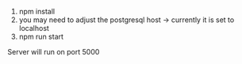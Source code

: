 1. npm install
2. you may need to adjust the postgresql host -> currently it is set to localhost
3. npm run start

Server will run on port 5000